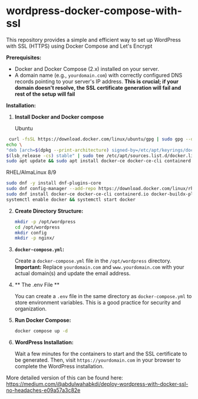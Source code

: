 # wordpress-docker-compose-with-ssl

This repository provides a simple and efficient way to set up WordPress with SSL (HTTPS) using Docker Compose and Let's Encrypt

**Prerequisites:**
*   Docker and Docker Compose (2.x) installed on your server.
*   A domain name (e.g., `yourdomain.com`) with correctly configured DNS records pointing to your server's IP address.  **This is crucial; if your domain doesn't resolve, the SSL certificate generation will fail and rest of the setup will fail**



**Installation:**

1. **Install Docker and Docker compose**

   Ubuntu
  ```bash
   curl -fsSL https://download.docker.com/linux/ubuntu/gpg | sudo gpg --dearmor -o /etc/apt/keyrings/docker.gpg
echo \
  "deb [arch=$(dpkg --print-architecture) signed-by=/etc/apt/keyrings/docker.gpg] https://download.docker.com/linux/ubuntu \
  $(lsb_release -cs) stable" | sudo tee /etc/apt/sources.list.d/docker.list > /dev/null
  sudo apt update && sudo apt install docker-ce docker-ce-cli containerd.io docker-compose-plugin -y
```

RHEL/AlmaLinux 8/9
 ```bash
 sudo dnf -y install dnf-plugins-core
 sudo dnf config-manager --add-repo https://download.docker.com/linux/rhel/docker-ce.repo
 sudo dnf install docker-ce docker-ce-cli containerd.io docker-buildx-plugin docker-compose-plugin
systemctl enable docker && systemctl start docker
 ```
2.  **Create Directory Structure:**

    ```bash
    mkdir -p /opt/wordpress
    cd /opt/wordpress
    mkdir config
    mkdir -p nginx/
    ```

3.  **`docker-compose.yml`:**

    Create a `docker-compose.yml` file in the `/opt/wordpress` directory.  **Important:** Replace `yourdomain.com` and `www.yourdomain.com` with your actual domain(s) and update the email address.
    
4.  ** The .env File **

    You can create a `.env` file in the same directory as `docker-compose.yml` to store environment variables.  This is a good practice for security and organization.


5.  **Run Docker Compose:**
    ```bash
    docker compose up -d
    ```

6.  **WordPress Installation:**

    Wait a few minutes for the containers to start and the SSL certificate to be generated. Then, visit `https://yourdomain.com` in your browser to complete the WordPress installation.


More detailed version of this can be found here: https://medium.com/@abdulwahabkdi/deploy-wordpress-with-docker-ssl-no-headaches-e09a57a3c82e

